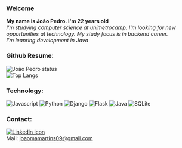 ### Welcome 

**My name is João Pedro. I'm 22 years old** <br>
*I'm studying computer science at unimetrocamp. I'm looking for new opportunities at technology. My study focus is in backend career.* <br>
*I'm leanring development in Java*

### Github Resume:
![João Pedro status](https://github-readme-stats.vercel.app/api?username=jpp09&show_icons=true&theme=radical)<br>
![Top Langs](https://github-readme-stats.vercel.app/api/top-langs/?username=jpp09&layout=compact)

### Technology:

![Javascript](https://img.shields.io/badge/JavaScript-F7DF1E?style=for-the-badge&logo=javascript&logoColor=black)
![Python](https://img.shields.io/badge/Python-14354C?style=for-the-badge&logo=python&logoColor=white)
![Django](https://img.shields.io/badge/Django-092E20?style=for-the-badge&logo=django&logoColor=white)
![Flask](https://img.shields.io/badge/Flask-000000?style=for-the-badge&logo=flask&logoColor=white)
![Java](https://img.shields.io/badge/Java-ED8B00?style=for-the-badge&logo=openjdk&logoColor=white)
![SQLite](https://img.shields.io/badge/SQLite-07405E?style=for-the-badge&logo=sqlite&logoColor=white)

### Contact:

[![Linkedin icon](https://img.shields.io/badge/LinkedIn-0077B5?style=for-the-badge&logo=linkedin&logoColor=white)](https://www.linkedin.com/in/joaopedroomartins/) <br>
Mail: joaomamartins09@gmail.com

